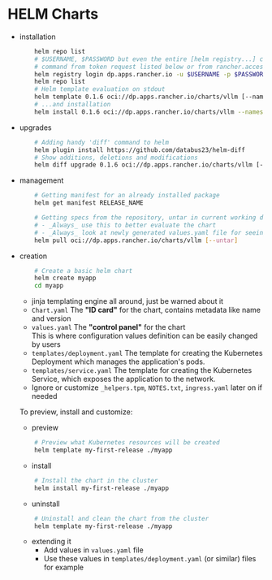 # HELM Charts
- installation
    ```sh
        helm repo list
        # $USERNAME, $PASSWORD but even the entire [helm registry...] command could be taken from account credentials
        # command from token request listed below or from rancher.access.token.md.sample file
        helm registry login dp.apps.rancher.io -u $USERNAME -p $PASSWORD
        helm repo list
        # Helm template evaluation on stdout
        helm template 0.1.6 oci://dp.apps.rancher.io/charts/vllm [--namespace $NAMESPACE]
        # ...and installation
        helm install 0.1.6 oci://dp.apps.rancher.io/charts/vllm --namespace $NAMESPACE [--dry-run]
    ```
- upgrades
    ```sh
        # Adding handy 'diff' command to helm
        helm plugin install https://github.com/databus23/helm-diff
        # Show additions, deletions and modifications
        helm diff upgrade 0.1.6 oci://dp.apps.rancher.io/charts/vllm [--values my-values.yaml]
    ```
- management
    ```sh
        # Getting manifest for an already installed package
        helm get manifest RELEASE_NAME

        # Getting specs from the repository, untar in current working dir as an option
        # - _Always_ use this to better evaluate the chart
        # - _Always_ look at newly generated values.yaml file for seeing available configurations
        helm pull oci://dp.apps.rancher.io/charts/vllm [--untar]
    ```
- creation
    ```sh
        # Create a basic helm chart
        helm create myapp
        cd myapp
    ```
    - jinja templating engine all around, just be warned about it
    - `Chart.yaml` The **"ID card"** for the chart, contains metadata like name and version
    - `values.yaml` The **"control panel"** for the chart  
        This is where configuration values definition can be easily changed by users
    - `templates/deployment.yaml` The template for creating the Kubernetes Deployment which
        manages the application's pods.
    - `templates/service.yaml` The template for creating the Kubernetes Service, which exposes
        the application to the network.
    - Ignore or customize `_helpers.tpm`, `NOTES.txt`, `ingress.yaml` later on if needed

    To preview, install and customize:
    - preview
    ```sh
        # Preview what Kubernetes resources will be created
        helm template my-first-release ./myapp
    ```
    - install
    ```sh
        # Install the chart in the cluster
        helm install my-first-release ./myapp
    ```
    - uninstall
    ```sh
        # Uninstall and clean the chart from the cluster
        helm template my-first-release ./myapp
    ```
    - extending it
        - Add values in `values.yaml` file
        - Use these values in `templates/deployment.yaml` (or similar) files for example

